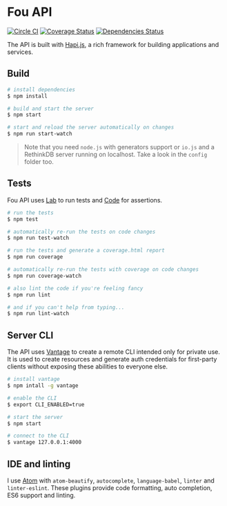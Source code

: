 # Fou API

[![Circle CI](https://circleci.com/gh/FOUfashion/api.svg?style=svg)](https://circleci.com/gh/FOUfashion/api)
[![Coverage Status](https://coveralls.io/repos/FOUfashion/api/badge.svg?branch=master&service=github)](https://coveralls.io/github/FOUfashion/api?branch=master)
[![Dependencies Status](https://david-dm.org/FOUfashion/api.png)](https://david-dm.org/FOUfashion/api)

The API is built with [Hapi.js](http://hapijs.com/), a rich framework for building applications and services.

## Build

```bash
# install dependencies
$ npm install

# build and start the server
$ npm start

# start and reload the server automatically on changes
$ npm run start-watch
```

> Note that you need `node.js` with generators support or `io.js` and a RethinkDB server running on localhost. Take a look in the `config` folder too.

## Tests

Fou API uses [Lab](https://github.com/hapijs/lab) to run tests and [Code](https://github.com/hapijs/code) for assertions.

```bash
# run the tests
$ npm test

# automatically re-run the tests on code changes
$ npm run test-watch

# run the tests and generate a coverage.html report
$ npm run coverage

# automatically re-run the tests with coverage on code changes
$ npm run coverage-watch

# also lint the code if you're feeling fancy
$ npm run lint

# and if you can't help from typing...
$ npm run lint-watch
```

## Server CLI

The API uses [Vantage](https://github.com/dthree/vantage) to create a remote CLI intended only for private use. It is used to create resources and generate auth credentials for first-party clients without exposing these abilities to everyone else.

```bash
# install vantage
$ npm intall -g vantage

# enable the CLI
$ export CLI_ENABLED=true

# start the server
$ npm start

# connect to the CLI
$ vantage 127.0.0.1:4000
```

## IDE and linting

I use [Atom](https://atom.io/) with `atom-beautify`, `autocomplete`, `language-babel`, `linter` and `linter-eslint`. These plugins provide code formatting, auto completion, ES6 support and linting.
